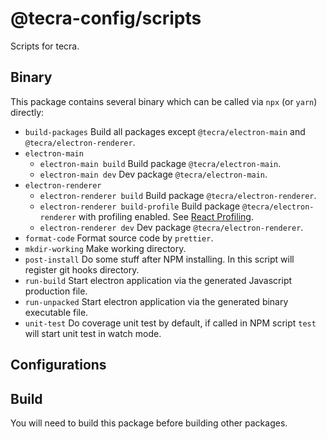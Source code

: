 # @tecra-config/scripts

Scripts for tecra.

## Binary

This package contains several binary which can be called via `npx` (or `yarn`) directly:

- `build-packages`
  Build all packages except `@tecra/electron-main` and `@tecra/electron-renderer`.
- `electron-main`
  - `electron-main build`
    Build package `@tecra/electron-main`.
  - `electron-main dev`
    Dev package `@tecra/electron-main`.
- `electron-renderer`
  - `electron-renderer build`
    Build package `@tecra/electron-renderer`.
  - `electron-renderer build-profile`
    Build package `@tecra/electron-renderer` with profiling enabled. See [React Profiling].
  - `electron-renderer dev`
    Dev package `@tecra/electron-renderer`.
- `format-code`
  Format source code by `prettier`.
- `mkdir-working`
  Make working directory.
- `post-install`
  Do some stuff after NPM installing. In this script will register git hooks directory.
- `run-build`
  Start electron application via the generated Javascript production file.
- `run-unpacked`
  Start electron application via the generated binary executable file.
- `unit-test`
  Do coverage unit test by default, if called in NPM script `test` will start unit test in watch mode.

## Configurations

## Build

You will need to build this package before building other packages.

<!-- links -->

[react profiling]: https://create-react-app.dev/docs/production-build/#profiling
